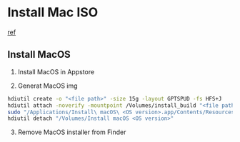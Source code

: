 # Install Mac ISO
[ref](https://adersaytech.com/tutorial/macos/how-to-create-monterey-12-iso.html)

## Install MacOS
1. Install MacOS in Appstore

2. Generat MacOS img
``` bash
hdiutil create -o "<file path>" -size 15g -layout GPTSPUD -fs HFS+J
hdiutil attach -noverify -mountpoint /Volumes/install_build "<file path>"
sudo "/Applications/Install\ macOS\ <OS version>.app/Contents/Resources/createinstallmedia" --volume /Volumes/install_build --nointeraction
hdiutil detach "/Volumes/Install macOS <OS version>"
```

3. Remove MacOS installer from Finder
